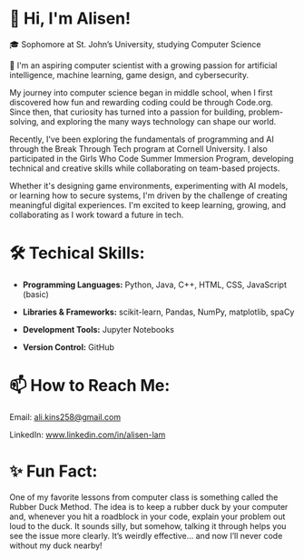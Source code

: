 # 👋 Hi, I'm Alisen! 

🎓 Sophomore at St. John’s University, studying Computer Science 

🔭 I'm an aspiring computer scientist with a growing passion for artificial intelligence, machine learning, game design, and cybersecurity. 

My journey into computer science began in middle school, when I first discovered how fun and rewarding coding could be through Code.org. Since then, that curiosity has turned into a passion for building, problem-solving, and exploring the many ways technology can shape our world.

Recently, I've been exploring the fundamentals of programming and AI through the Break Through Tech program at Cornell University. I also participated in the Girls Who Code Summer Immersion Program, developing technical and creative skills while collaborating on team-based projects.

Whether it's designing game environments, experimenting with AI models, or learning how to secure systems, I'm driven by the challenge of creating meaningful digital experiences. I'm excited to keep learning, growing, and collaborating as I work toward a future in tech.


# 🛠 Techical Skills: 

* **Programming Languages:** Python, Java, C++, HTML, CSS, JavaScript (basic) 

* **Libraries & Frameworks:** scikit-learn, Pandas, NumPy, matplotlib, spaCy 

* **Development Tools:** Jupyter Notebooks 

* **Version Control:** GitHub 

# 📫 How to Reach Me: 

Email: ali.kins258@gmail.com  

LinkedIn:   www.linkedin.com/in/alisen-lam 

# ✨ Fun Fact: 

One of my favorite lessons from computer class is something called the Rubber Duck Method. The idea is to keep a rubber duck by your computer and, whenever you hit a roadblock in your code, explain your problem out loud to the duck. It sounds silly, but somehow, talking it through helps you see the issue more clearly. It’s weirdly effective... and now I’ll never code without my duck nearby! 

